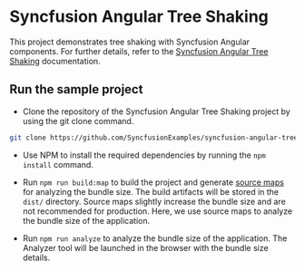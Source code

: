# Syncfusion Angular Tree Shaking

This project demonstrates tree shaking with Syncfusion Angular components. For further details, refer to the [Syncfusion Angular Tree Shaking](https://ej2.syncfusion.com/angular/documentation/frameworks-and-feature/tree-shaking) documentation.

## Run the sample project

* Clone the repository of the Syncfusion Angular Tree Shaking project by using the git clone command.

```bash
git clone https://github.com/SyncfusionExamples/syncfusion-angular-tree-shaking.git
```

* Use NPM to install the required dependencies by running the `npm install` command.

* Run `npm run build:map` to build the project and generate [source maps](https://angular.io/cli/build#options) for analyzing the bundle size. The build artifacts will be stored in the `dist/` directory. Source maps slightly increase the bundle size and are not recommended for production. Here, we use source maps to analyze the bundle size of the application.

* Run `npm run analyze` to analyze the bundle size of the application. The Analyzer tool will be launched in the browser with the bundle size details.